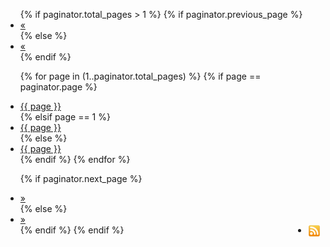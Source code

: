 <ul class="pagination">
{% if paginator.total_pages > 1 %}
  {% if paginator.previous_page %}
  <li><a href="{{ paginator.previous_page_path | prepend: site.baseurl | replace: '//', '/' }}">&laquo;</a></li>
  {% else %}
  <li class="arrow unavailable"><a href="">&laquo;</a></li>
  {% endif %}

  {% for page in (1..paginator.total_pages) %}
  {% if page == paginator.page %}
  <li class="current"><a href="">{{ page }}</a></li>
  {% elsif page == 1 %}
  <li><a href="{{ 'news/index.html' | prepend: site.baseurl | replace: '//', '/' }}">{{ page }}</a></li>
  {% else %}
  <li><a href="{{ site.paginate_path | prepend: site.baseurl | replace: '//', '/' | replace: ':num', page }}">{{ page }}</a></li>
  {% endif %}
  {% endfor %}

  {% if paginator.next_page %}
  <li><a href="{{ paginator.next_page_path | prepend: site.baseurl | replace: '//', '/' }}"> &raquo;</a></li>
  {% else %}
  <li class="arrow unavailable"><a href=""> &raquo;</a></li>
  {% endif %}
{% endif %}
  <li style="float: right"><a href="/news/rss.xml"><img src="/images/rss-small.png" style="vertical-align: top"></a></li>
</ul>
